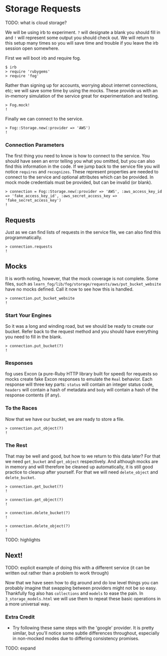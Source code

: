 # Storage Requests

TODO: what is cloud storage?

We will be using irb to experiment. `?` will designate a blank you should fill in and `!` will represent some output you should check out. We will return to this setup many times so you will save time and trouble if you leave the irb session open somewhere.

First we will boot irb and require fog.

    $ irb
    > require 'rubygems'
    > require 'fog'

Rather than signing up for accounts, worrying about internet connections, etc; we will save some time by using the mocks. These provide us with an in-memory simulation of the service great for experimentation and testing.

    > Fog.mock!
    !

Finally we can connect to the service.

    > Fog::Storage.new(:provider => 'AWS')
    !

### Connection Parameters

The first thing you need to know is how to connect to the service. You should have seen an error telling you what you omitted, but you can also find this information in the code. If we jump back to the service file you will notice `requires` and `recognizes`. These represent properties are needed to connect to the service and optional attributes which can be provided. In mock mode credentials must be provided, but can be invalid (or blank).

    > connection = Fog::Storage.new(:provider => 'AWS', :aws_access_key_id => 'fake_access_key_id', :aws_secret_access_key => 'fake_secret_access_key')
    !

## Requests

Just as we can find lists of requests in the service file, we can also find this programmatically.

    > connection.requests
    !

## Mocks

It is worth noting, however, that the mock coverage is not complete.  Some files, such as `learn_fog/lib/fog/storage/requests/aws/put_bucket_website` have no mocks defined. Call it now to see how this is handled.

    > connection.put_bucket_website
    !

### Start Your Engines

So it was a long and winding road, but we should be ready to create our bucket.  Refer back to the request method and you should have everything you need to fill in the blank.

    > connection.put_bucket(?)
    !

### Responses

fog uses Excon (a pure-Ruby HTTP library built for speed) for requests so mocks create fake Excon responses to emulate the `Real` behavior. Each response will three key parts: `status` will contain an integer status code, `headers` will contain a hash of metadata and `body` will contain a hash of the response contents (if any).

### To the Races

Now that we have our bucket, we are ready to store a file.

    > connection.put_object(?)
    !

### The Rest

That may be well and good, but how to we return to this data later?  For that we need `get_bucket` and `get_object` respectively. And although mocks are in memory and will therefore be cleaned up automatically, it is still good practice to cleanup after yourself. For that we will need `delete_object` and `delete_bucket`.

    > connection.get_bucket(?)
    !

    > connection.get_object(?)
    !

    > connection.delete_bucket(?)
    !

    > connection.delete_object(?)
    !

TODO: highlights

## Next!

TODO: explicit example of doing this with a different service (it can be written out rather than a problem to work through)

Now that we have seen how to dig around and do low level things you can probably imagine that swapping between providers might not be so easy.  Thankfully fog also has `collections` and `models` to ease the pain.  In `3_storage_models.html` we will use them to repeat these basic operations in a more universal way.

### Extra Credit

* Try following these same steps with the 'google' provider.  It is pretty similar, but you'll notice some subtle differences throughout, especially in non-mocked modes due to differing consistency promises.

TODO: expand
